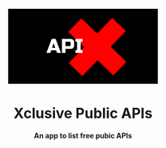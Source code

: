 

<p align="center">
  <img src="https://raw.githubusercontent.com/gauravmehta13/Api-X/master/Blue%20and%20White%20Rectangle%20Medical%20Logo%20(2).png" alt="Logo" width="300" height="150" />
</p>
<h1 align="center">Xclusive Public APIs</h1>
<p align="center">
  <b>An app to list free pubic APIs</b></br>
